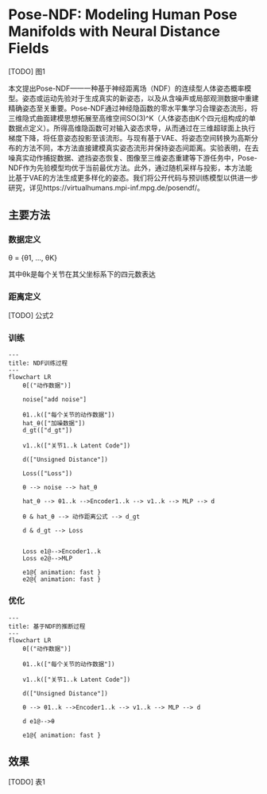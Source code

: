 # Pose-NDF: Modeling Human Pose Manifolds with Neural Distance Fields

[TODO] 图1

本文提出Pose-NDF——一种基于神经距离场（NDF）的连续型人体姿态概率模型。姿态或运动先验对于生成真实的新姿态，以及从含噪声或局部观测数据中重建精确姿态至关重要。Pose-NDF通过神经隐函数的零水平集学习合理姿态流形，将三维隐式曲面建模思想拓展至高维空间SO(3)^K（人体姿态由K个四元组构成的单数据点定义）。所得高维隐函数可对输入姿态求导，从而通过在三维超球面上执行梯度下降，将任意姿态投影至该流形。与现有基于VAE、将姿态空间转换为高斯分布的方法不同，本方法直接建模真实姿态流形并保持姿态间距离。实验表明，在去噪真实动作捕捉数据、遮挡姿态恢复、图像至三维姿态重建等下游任务中，Pose-NDF作为先验模型均优于当前最优方法。此外，通过随机采样与投影，本方法能比基于VAE的方法生成更多样化的姿态。我们将公开代码与预训练模型以供进一步研究，详见https://virtualhumans.mpi-inf.mpg.de/posendf/。

## 主要方法

### 数据定义

θ = {θ1, ..., θK} 

其中θk是每个关节在其父坐标系下的四元数表达

### 距离定义

[TODO] 公式2

### 训练

```mermaid
---
title: NDF训练过程
---
flowchart LR
    θ[("动作数据")]

    noise["add noise"]

    θ1..k(["每个关节的动作数据"])
    hat_θ(["加噪数据"])
    d_gt(["d_gt"])

    v1..k(["关节1..k Latent Code"])

    d(["Unsigned Distance"])

    Loss(["Loss"])

    θ --> noise --> hat_θ

    hat_θ --> θ1..k -->Encoder1..k --> v1..k --> MLP --> d 

    θ & hat_θ --> 动作距离公式 --> d_gt

    d & d_gt --> Loss
    
    
    Loss e1@-->Encoder1..k
    Loss e2@-->MLP

    e1@{ animation: fast }
    e2@{ animation: fast }
```

### 优化

```mermaid
---
title: 基于NDF的推断过程
---
flowchart LR
    θ[("动作数据")]

    θ1..k(["每个关节的动作数据"])

    v1..k(["关节1..k Latent Code"])

    d(["Unsigned Distance"])

    θ --> θ1..k -->Encoder1..k --> v1..k --> MLP --> d
  
    d e1@-->θ

    e1@{ animation: fast }
```

## 效果

[TODO] 表1